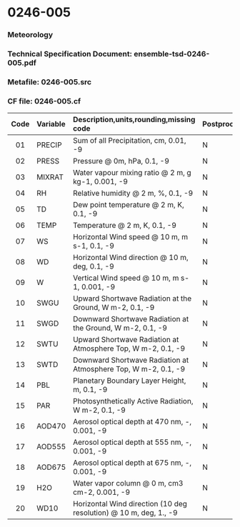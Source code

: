 # 0246-005
### Meteorology
### Technical Specification Document: ensemble-tsd-0246-005.pdf
### Metafile: 0246-005.src
### CF file: 0246-005.cf
|Code|Variable|Description,units,rounding,missing code|Postprocessing|
|:-:|:-|:-|:-|
|01|PRECIP|Sum of all Precipitation, cm, 0.01, -9|N|
|02|PRESS|Pressure @ 0m, hPa, 0.1, -9|N|
|03|MIXRAT|Water vapour mixing ratio @ 2 m, g kg-1, 0.001, -9|N|
|04|RH|Relative humidity @ 2 m, %, 0.1, -9|N|
|05|TD|Dew point temperature @ 2 m, K, 0.1, -9|N|
|06|TEMP|Temperature @ 2 m, K, 0.1, -9|N|
|07|WS|Horizontal Wind speed @ 10 m, m s-1, 0.1, -9|N|
|08|WD|Horizontal Wind direction @ 10 m, deg, 0.1, -9|N|
|09|W|Vertical Wind speed @ 10 m, m s-1, 0.001, -9|N|
|10|SWGU|Upward Shortwave Radiation at the Ground, W m-2, 0.1, -9|N|
|11|SWGD|Downward Shortwave Radiation at the Ground, W m-2, 0.1, -9|N|
|12|SWTU|Upward Shortwave Radiation at Atmosphere Top, W m-2, 0.1, -9|N|
|13|SWTD|Downward Shortwave Radiation at Atmosphere Top, W m-2, 0.1, -9|N|
|14|PBL|Planetary Boundary Layer Height, m, 0.1, -9|N|
|15|PAR|Photosynthetically Active Radiation, W m-2, 0.1, -9|N|
|16|AOD470|Aerosol optical depth at 470 nm, -, 0.001, -9|N|
|17|AOD555|Aerosol optical depth at 555 nm, -, 0.001, -9|N|
|18|AOD675|Aerosol optical depth at 675 nm, -, 0.001, -9|N|
|19|H2O|Water vapor column @ 0 m, cm3 cm-2, 0.001, -9|N|
|20|WD10|Horizontal Wind direction (10 deg resolution) @ 10 m, deg, 1., -9|N|
